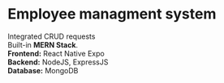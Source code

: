 # Employee managment system
Integrated CRUD requests <br/>
Built-in <strong>MERN Stack</strong>. <br/>
<strong>Frontend:</strong> React Native Expo <br/>
<strong>Backend:</strong> NodeJS, ExpressJS <br/>
<strong>Database:</strong> MongoDB
